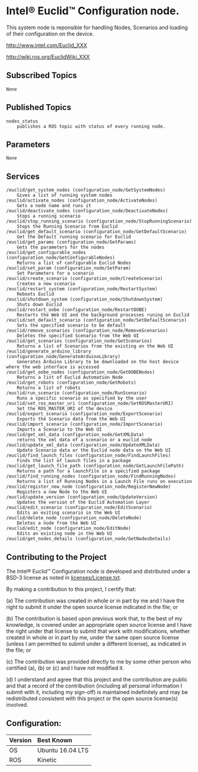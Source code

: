 # Intel&reg; Euclid&trade; Configuration node.

This system node is reponsible for handling Nodes, Scenarios and loading of their configuration on the device. 

http://www.intel.com/Euclid_XXX

http://wiki.ros.org/EuclidWiki_XXX

## Subscribed Topics

    None

## Published Topics

    nodes_status 
        publishes a ROS topic with status of every running node.
		
## Parameters
    None
		
## Services
    /euclid/get_system_nodes (configuration_node/GetSystemNodes)
        Gives a list of running system nodes
    /euclid/activate_nodes (configuration_node/ActivateNodes)
        Gets a node name and runs it
    /euclid/deactivate_nodes (configuration_node/DeactivateNodes)
        Stops a running scenario
    /euclid/stop_running_scenario (configuration_node/StopRunningScenario)
        Stops the Running Scenario from Euclid
    /euclid/get_default_scenario (configuration_node/GetDefaultScenario)
        Get the Default running scenario for Euclid
    /euclid/get_params (configuration_node/GetParams)
        Gets the parameters for the nodes
    /euclid/get_configurable_nodes (configuration_node/GetConfigurableNodes)
        Returns a list of configurable Euclid Nodes
    /euclid/set_param (configuration_node/SetParam)
        Set Parameters for a scenario
    /euclid/create_scenario (configuration_node/CreateScenario)
        Creates a new scenario
    /euclid/restart_system (configuration_node/RestartSystem)
        Reboots Euclid
    /euclid/shutdown_system (configuration_node/ShutdownSystem)
        Shuts down Euclid
    /euclid/restart_oobe (configuration_node/RestartOOBE)
        Restarts the Web UI and the background processes runing on Euclid
    /euclid/set_default_scenario (configuration_node/SetDefaultScenario)
        Sets the specified scenario to be default
    /euclid/remove_scenarios (configuration_node/RemoveScenarios)
        Deletes the specified Scenario from the Web UI
    /euclid/get_scenarios (configuration_node/GetScenarios)
        Returns a list of Scenarios from the existing on the Web UI
    /euclid/generate_arduino_library (configuration_node/GenerateArduinoLibrary)
        Generates Arduino Library to be downloaded on the host device where the web interface is accessed
    /euclid/get_oobe_nodes (configuration_node/GetOOBENodes)
        Returns a list of Euclid Automation Node
    /euclid/get_robots (configuration_node/GetRobots)
        Returns a list of robots
    /euclid/run_scenario (configuration_node/RunScenario)
        Runs a specific scenario as specified by the user
    /euclid/set_ros_master_uri (configuration_node/SetROSMasterURI)
        Set the ROS_MASTER_URI of the device
    /euclid/export_scenario (configuration_node/ExportScenario)
        Exports the Scenario data from the Web UI
    /euclid/import_scenario (configuration_node/ImportScenario)
        Imports a Scenario to the Web UI
    /euclid/get_xml_data (configuration_node/GetXMLData)
        returns the xml data of a scenario or a euclid node
    /euclid/update_xml_data (configuration_node/UpdateXMLData)
        Update Scenario data or the Euclid node data on the Web UI
    /euclid/find_launch_files (configuration_node/FindLaunchFiles)
        Finds the list of launch files in a package
    /euclid/get_launch_file_path (configuration_node/GetLaunchFilePath)
        Returns a path for a launchfile in a specified package
    /euclid/find_running_nodes (configuration_node/FindRunningNodes)
        Returns a list of Running Nodes in a Launch File runs on execution
    /euclid/register_new_node (configuration_node/RegisterNewNode)
        Registers a new Node to the Web UI
    /euclid/update_version (configuration_node/UpdateVersion)
        Updates the version of the Euclid Automation Layer
    /euclid/edit_scenario (configuration_node/EditScenario)
        Edits an exiting scenario in the Web UI
    /euclid/delete_node (configuration_node/DeleteNode)
        Deletes a node from the Web UI
    /euclid/edit_node (configuration_node/EditNode)
        Edits an existing node in the Web UI
    /euclid/get_nodes_details (configuration_node/GetNodesDetails)
    
## Contributing to the Project

The Intel&reg; Euclid&trade; Configuration node is developed and distributed under
a BSD-3 license as noted in [licenses/License.txt](licenses/License.txt).

By making a contribution to this project, I certify that:

(a) The contribution was created in whole or in part by me and I
have the right to submit it under the open source license
indicated in the file; or

(b) The contribution is based upon previous work that, to the best
of my knowledge, is covered under an appropriate open source
license and I have the right under that license to submit that
work with modifications, whether created in whole or in part
by me, under the same open source license (unless I am
permitted to submit under a different license), as indicated
in the file; or

(c) The contribution was provided directly to me by some other
person who certified (a), (b) or (c) and I have not modified
it.

(d) I understand and agree that this project and the contribution
are public and that a record of the contribution (including all
personal information I submit with it, including my sign-off) is
maintained indefinitely and may be redistributed consistent with
this project or the open source license(s) involved.

## Configuration:

| Version        | Best Known           |
|:-------------- |:---------------------|
| OS             | Ubuntu 16.04 LTS     |
| ROS            | Kinetic              |
